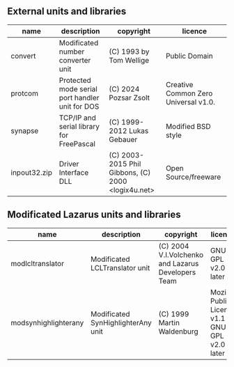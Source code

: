 ## External units and libraries  

|name                |description                                    |copyright                                         |licence                                             |
|--------------------|-----------------------------------------------|--------------------------------------------------|----------------------------------------------------|
|convert             |Modificated number converter unit              |(C) 1993 by Tom Wellige                           |Public Domain                                       |
|protcom             |Protected mode serial port handler unit for DOS|(C) 2024 Pozsar Zsolt                             |Creative Common Zero Universal v1.0.                |
|synapse             |TCP/IP and serial library for FreePascal       |(C) 1999-2012 Lukas Gebauer                       |Modified BSD style                                  |
|inpout32.zip        |Driver Interface DLL                           |(C) 2003-2015 Phil Gibbons, (C) 2000 <logix4u.net>|Open Source/freeware                                |


## Modificated Lazarus units and libraries  

|name                |description                                    |copyright                                         |licence                                             |
|--------------------|-----------------------------------------------|--------------------------------------------------|----------------------------------------------------|
|modlcltranslator    |Modificated LCLTranslator unit                 |(C) 2004 V.I.Volchenko and Lazarus Developers Team|GNU GPL v2.0 or later                               |
|modsynhighlighterany|Modificated SynHighlighterAny unit             |(C) 1999 Martin Waldenburg                        |Mozilla Public License v1.1 or GNU GPL v2.0 or later|
